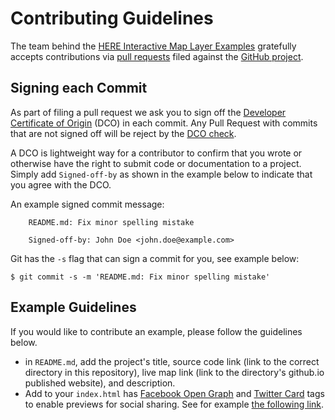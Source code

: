 # Contributing Guidelines

The team behind the [HERE Interactive Map Layer Examples](https://github.com/heremaps/here-interactive-map-layer-examples) gratefully accepts contributions via
[pull requests](https://help.github.com/articles/about-pull-requests/) filed against the
[GitHub project](https://github.com/heremaps/here-interactive-map-layer-examples/pulls).


## Signing each Commit

As part of filing a pull request we ask you to sign off the
[Developer Certificate of Origin](https://developercertificate.org/) (DCO) in each commit.
Any Pull Request with commits that are not signed off will be reject by the
[DCO check](https://probot.github.io/apps/dco/).

A DCO is lightweight way for a contributor to confirm that you wrote or otherwise have the right
to submit code or documentation to a project. Simply add `Signed-off-by` as shown in the example below
to indicate that you agree with the DCO.

An example signed commit message:

```
    README.md: Fix minor spelling mistake

    Signed-off-by: John Doe <john.doe@example.com>
```

Git has the `-s` flag that can sign a commit for you, see example below:

`$ git commit -s -m 'README.md: Fix minor spelling mistake'`

## Example Guidelines 
If you would like to contribute an example, please follow the guidelines below.
- in `README.md`, add the project's title, source code link (link to the correct directory in this repository), live map link (link to the directory's github.io published website), and description.
- Add to your `index.html` has [Facebook Open Graph](https://developers.facebook.com/docs/sharing/webmasters/) and [Twitter Card](https://developer.twitter.com/en/docs/tweets/optimize-with-cards/overview/markup.html) tags to enable previews for social sharing. See for example [the following link](https://github.com/heremaps/here-interactive-map-layer-examples/blob/main/examples/clustering/index.html#L24-L33).


